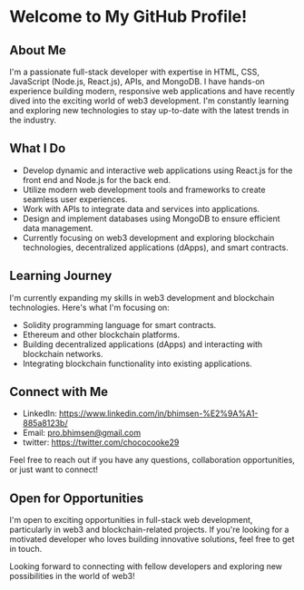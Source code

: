 # Welcome to My GitHub Profile!

## About Me
I'm a passionate full-stack developer with expertise in HTML, CSS, JavaScript (Node.js, React.js), APIs, and MongoDB. I have hands-on experience building modern, responsive web applications and have recently dived into the exciting world of web3 development. I'm constantly learning and exploring new technologies to stay up-to-date with the latest trends in the industry.

## What I Do
- Develop dynamic and interactive web applications using React.js for the front end and Node.js for the back end.
- Utilize modern web development tools and frameworks to create seamless user experiences.
- Work with APIs to integrate data and services into applications.
- Design and implement databases using MongoDB to ensure efficient data management.
- Currently focusing on web3 development and exploring blockchain technologies, decentralized applications (dApps), and smart contracts.

## Learning Journey
I'm currently expanding my skills in web3 development and blockchain technologies. Here's what I'm focusing on:
- Solidity programming language for smart contracts.
- Ethereum and other blockchain platforms.
- Building decentralized applications (dApps) and interacting with blockchain networks.
- Integrating blockchain functionality into existing applications.

## Connect with Me
- LinkedIn: https://www.linkedin.com/in/bhimsen-%E2%9A%A1-885a8123b/
- Email: pro.bhimsen@gmail.com
- twitter: https://twitter.com/chococooke29

Feel free to reach out if you have any questions, collaboration opportunities, or just want to connect!

## Open for Opportunities
I'm open to exciting opportunities in full-stack web development, particularly in web3 and blockchain-related projects. If you're looking for a motivated developer who loves building innovative solutions, feel free to get in touch.

Looking forward to connecting with fellow developers and exploring new possibilities in the world of web3!
